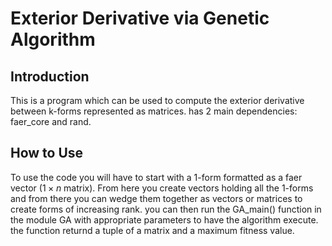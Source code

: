 ﻿# Exterior Derivative via Genetic Algorithm

## Introduction

This is a program which can be used to compute the exterior derivative between k-forms represented as matrices. has 2 main dependencies: faer_core and rand.

## How to Use

To use the code you will have to start with a 1-form formatted as a faer vector ($1\times n$ matrix). From here you create vectors holding all the 1-forms and from there you can wedge them together as vectors or matrices to create forms of increasing rank. you can then run the GA_main() function in the module GA with appropriate parameters to have the algorithm execute. the function returnd a tuple of a matrix and a maximum fitness value.

